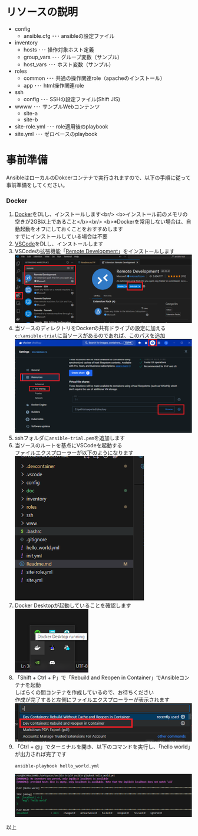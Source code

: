 # リソースの説明

- config
    - ansible.cfg   ･･･ ansibleの設定ファイル
- inventory
    - hosts ･･･ 操作対象ホスト定義
    - group_vars ･･･ グループ変数（サンプル）
    - host_vars ･･･ ホスト変数（サンプル）
- roles
    - common ･･･ 共通の操作関連role（apacheのインストール）
    - app  ･･･ html操作関連role
- ssh
    - config    ･･･ SSHの設定ファイル(Shift JIS)
- wwww          ･･･ サンプルWebコンテンツ
    - site-a
    - site-b
- site-role.yml ･･･ role適用後のplaybook
- site.yml      ･･･ ゼロベースのplaybook

# 事前準備

AnsibleはローカルのDokcerコンテナで実行されますので、以下の手順に従って事前準備をしてください。<br/>


### Docker

1. [Docker](https://desktop.docker.com/win/main/amd64/Docker%20Desktop%20Installer.exe?utm_source=docker&utm_medium=webreferral&utm_campaign=dd-smartbutton&utm_location=module&_gl=1*1ju5xpl*_ga*MTQyMjM0NzE1MS4xNjcxMTU3MTY1*_ga_XJWPQMJYHQ*MTcxODAyOTM5MS4xOTEuMS4xNzE4MDI5NDAyLjQ5LjAuMA..)をDLし、インストールします<br/>
<b>インストール前のメモリの空きが2GB以上であること</b><br/>
<b>※Dockerを常用しない場合は、自動起動をオフにしておくことをおすすめします</b><br/>
すでにインストールしている場合は不要
1. [VSCode](https://code.visualstudio.com/)をDLし、インストールします
1. VSCodeの拡張機能「[Remote Development](https://marketplace.visualstudio.com/items?itemName=ms-vscode-remote.vscode-remote-extensionpack)」をインストールします<br/>
    ![Remote Developmentの導入](./doc/vscode_install_remote_dev.png)
1. 当ソースのディレクトリをDockerの共有ドライブの設定に加える<br/>
    `c:\ansible-trial`に当ソースがあるのであれば、このパスを追加<br/>
    ![共有ドライブの設定](./doc/docker_shares.png)
1. sshフォルダに`ansible-trial.pem`を追加します
1. 当ソースのルートを基点にVSCodeを起動する<br/>
    ファイルエクスプローラーが以下のようになります<br/>
    ![alt text](./doc/vscode_directory.png)
1. Docker Desktopが起動していることを確認します<br/>
    ![alt text](./doc/docker_is_running.png)<br/>
1. 「Shift + Ctrl + P」で「Rebuild and Reopen in Container」でAnsibleコンテナを起動<br/>
    しばらくの間コンテナを作成しているので、お待ちください<br/>
    作成が完了すると左側にファイルエクスプローラーが表示されます<br/>
    ![alt text](./doc/docker_open_container.png)<br/>
1. 「Ctrl + @」でターミナルを開き、以下のコマンドを実行し、「hello world」が出力されば完了です<br/>
    ```shell
    ansible-playbook hello_world.yml
    ```
    ![alt text](./doc/ansible_hello_world.png)


以上
